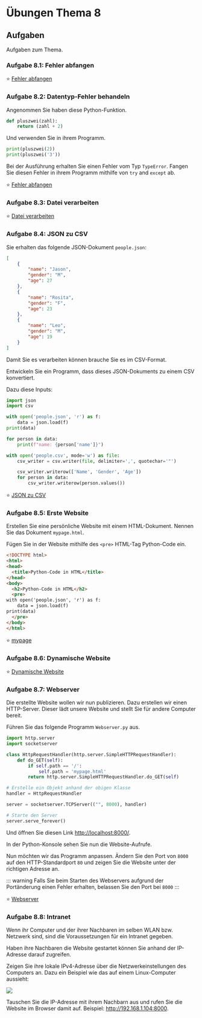 # Übungen Thema 8

## Aufgaben

Aufgaben zum Thema.

### Aufgabe 8.1: Fehler abfangen

⭐ [Fehler abfangen](https://github.com/janikvonrotz/python.casa/blob/main/topic-8/Fehler%20abfragen.py)

### Aufgabe 8.2: Datentyp-Fehler behandeln

Angenommen Sie haben diese Python-Funktion.

```python
def pluszwei(zahl):
	return (zahl + 2)
```

Und verwenden Sie in ihrem Programm.

```python
print(pluszwei(2))
print(pluszwei('3'))
```

Bei der Ausführung erhalten Sie einen Fehler vom Typ `TypeError`. Fangen Sie diesen Fehler in ihrem Programm mithilfe von `try` and `except` ab.

⭐ [Fehler abfangen](https://github.com/janikvonrotz/python.casa/blob/main/topic-8/Datentyp-Fehler%20abfragen.py)

### Aufgabe 8.3: Datei verarbeiten

⭐ [Datei verarbeiten](https://github.com/janikvonrotz/python.casa/blob/main/topic-8/Datei%20verarbeiten.py)

### Aufgabe 8.4: JSON zu CSV

Sie erhalten das folgende JSON-Dokument `people.json`:

```json
[
    {
        "name": "Jason",
        "gender": "M",
        "age": 27
    },
    {
        "name": "Rosita",
        "gender": "F",
        "age": 23
    },
    {
        "name": "Leo",
        "gender": "M",
        "age": 19
    }
]
```

Damit Sie es verarbeiten können brauche Sie es im CSV-Format.

Entwickeln Sie ein Programm, dass dieses JSON-Dokuments zu einem CSV konvertiert.

Dazu diese Inputs:

```python
import json
import csv
```

```python
with open('people.json', 'r') as f:
    data = json.load(f)
print(data)
```

```python
for person in data:
    print(f"name: {person['name']}")
```

```python
with open('people.csv', mode='w') as file:
    csv_writer = csv.writer(file, delimiter=',', quotechar='"')
```

```python
    csv_writer.writerow(['Name', 'Gender', 'Age'])
    for person in data:
        csv_writer.writerow(person.values())
```

⭐ [JSON zu CSV](https://github.com/janikvonrotz/python.casa/blob/main/topic-8/JSON%20zu%20CSV.py)

### Aufgabe 8.5: Erste Website

Erstellen Sie eine persönliche Website mit einem HTML-Dokument. Nennen Sie das Dokument `mypage.html`.

Fügen Sie in der Website mithilfe des `<pre>` HTML-Tag Python-Code ein.

```html
<!DOCTYPE html>
<html>
<head>
  <title>Python-Code in HTML</title>
</head>
<body>
  <h2>Python-Code in HTML</h2>
  <pre>
with open('people.json', 'r') as f:
	data = json.load(f)
print(data)
  </pre>
</body>
</html>
```

⭐ [mypage](https://github.com/janikvonrotz/python.casa/blob/main/topic-8/mypage.html)

### Aufgabe 8.6: Dynamische Website

⭐ [Dynamische Website](https://github.com/janikvonrotz/python.casa/blob/main/topic-8/Dynamische%20Website.py)

### Aufgabe 8.7: Webserver

Die erstellte Website wollen wir nun publizieren. Dazu erstellen wir einen HTTP-Server. Dieser lädt unsere Website und stellt Sie für andere Computer bereit.

Führen Sie das folgende Programm `Webserver.py` aus.

```python
import http.server
import socketserver

class HttpRequestHandler(http.server.SimpleHTTPRequestHandler):
    def do_GET(self):
        if self.path == '/':
            self.path = 'mypage.html'
        return http.server.SimpleHTTPRequestHandler.do_GET(self)

# Erstelle ein Objekt anhand der obigen Klasse
handler = HttpRequestHandler

server = socketserver.TCPServer(("", 8000), handler)

# Starte den Server
server.serve_forever()
```

Und öffnen Sie diesen Link <http://localhost:8000/>.

In der Python-Konsole sehen Sie nun die Website-Aufrufe.

Nun möchten wir das Programm anpassen. Ändern Sie den Port von `8000` auf den HTTP-Standardport `80` und zeigen Sie die Website unter der richtigen Adresse an.

::: warning
Falls Sie beim Starten des Webservers aufgrund der Portänderung einen Fehler erhalten, belassen Sie den Port bei `8000`
:::

⭐ [Webserver](https://github.com/janikvonrotz/python.casa/blob/main/topic-8/Webserver.py)

### Aufgabe 8.8: Intranet

Wenn ihr Computer und der ihrer Nachbaren im selben WLAN bzw. Netzwerk sind, sind die Voraussetzungen für ein Intranet gegeben.

Haben ihre Nachbaren die Website gestartet können Sie anhand der IP-Adresse darauf zugreifen.

Zeigen Sie ihre lokale IPv4-Adresse über die Netzwerkeinstellungen des Computers an. Dazu ein Beispiel wie das auf einem Linux-Computer aussieht:

![](../linux-ipv4.png)

Tauschen Sie die IP-Adresse mit ihrem Nachbarn aus und rufen Sie die Website im Browser damit auf. Beispiel: <http://192.168.1.104:8000>.
